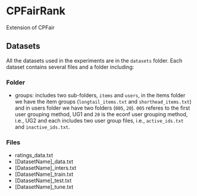 # CPFairRank
Extension of CPFair

## Datasets
All the datasets used in the experiments are in the `datasets` folder. Each dataset contains several files and a folder including:

### Folder
  - groups: includes two sub-folders, `items` and `users`, in the items folder we have the item groups (`longtail_items.txt` and `shorthead_items.txt`) and in users folder we have two folders (`005`,  `20`). `005` referes to the first user grouping method, UG1 and `20` is the econf user grouping method, i.e., UG2 and each includes two user group files, i.e., `active_ids.txt` and `inactive_ids.txt`.
### Files
  - ratings_data.txt
  - [DatasetName]_data.txt
  - [DatasetName]_inters.txt
  - [DatasetName]_train.txt
  - [DatasetName]_test.txt
  - [DatasetName]_tune.txt
